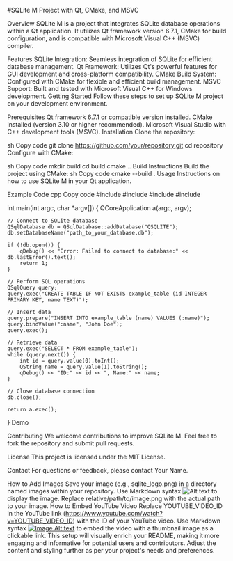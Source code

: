 #SQLite M Project with Qt, CMake, and MSVC

Overview
SQLite M is a project that integrates SQLite database operations within a Qt application. It utilizes Qt framework version 6.7.1, CMake for build configuration, and is compatible with Microsoft Visual C++ (MSVC) compiler.

Features
SQLite Integration: Seamless integration of SQLite for efficient database management.
Qt Framework: Utilizes Qt's powerful features for GUI development and cross-platform compatibility.
CMake Build System: Configured with CMake for flexible and efficient build management.
MSVC Support: Built and tested with Microsoft Visual C++ for Windows development.
Getting Started
Follow these steps to set up SQLite M project on your development environment.

Prerequisites
Qt framework 6.7.1 or compatible version installed.
CMake installed (version 3.10 or higher recommended).
Microsoft Visual Studio with C++ development tools (MSVC).
Installation
Clone the repository:

sh
Copy code
git clone https://github.com/your/repository.git
cd repository
Configure with CMake:

sh
Copy code
mkdir build
cd build
cmake ..
Build Instructions
Build the project using CMake:
sh
Copy code
cmake --build .
Usage
Instructions on how to use SQLite M in your Qt application.

Example Code
cpp
Copy code
#include <QCoreApplication>
#include <QSqlDatabase>
#include <QSqlQuery>
#include <QDebug>

int main(int argc, char *argv[])
{
    QCoreApplication a(argc, argv);

    // Connect to SQLite database
    QSqlDatabase db = QSqlDatabase::addDatabase("QSQLITE");
    db.setDatabaseName("path_to_your_database.db");

    if (!db.open()) {
        qDebug() << "Error: Failed to connect to database:" << db.lastError().text();
        return 1;
    }

    // Perform SQL operations
    QSqlQuery query;
    query.exec("CREATE TABLE IF NOT EXISTS example_table (id INTEGER PRIMARY KEY, name TEXT)");

    // Insert data
    query.prepare("INSERT INTO example_table (name) VALUES (:name)");
    query.bindValue(":name", "John Doe");
    query.exec();

    // Retrieve data
    query.exec("SELECT * FROM example_table");
    while (query.next()) {
        int id = query.value(0).toInt();
        QString name = query.value(1).toString();
        qDebug() << "ID:" << id << ", Name:" << name;
    }

    // Close database connection
    db.close();

    return a.exec();
}
Demo


Contributing
We welcome contributions to improve SQLite M. Feel free to fork the repository and submit pull requests.

License
This project is licensed under the MIT License.

Contact
For questions or feedback, please contact Your Name.

How to Add Images
Save your image (e.g., sqlite_logo.png) in a directory named images within your repository.
Use Markdown syntax ![Alt text](relative/path/to/image.png) to display the image. Replace relative/path/to/image.png with the actual path to your image.
How to Embed YouTube Video
Replace YOUTUBE_VIDEO_ID in the YouTube link (https://www.youtube.com/watch?v=YOUTUBE_VIDEO_ID) with the ID of your YouTube video.
Use Markdown syntax [![Image Alt text](thumbnail_image_url)](https://www.youtube.com/watch?v=YOUTUBE_VIDEO_ID) to embed the video with a thumbnail image as a clickable link.
This setup will visually enrich your README, making it more engaging and informative for potential users and contributors. Adjust the content and styling further as per your project's needs and preferences.



